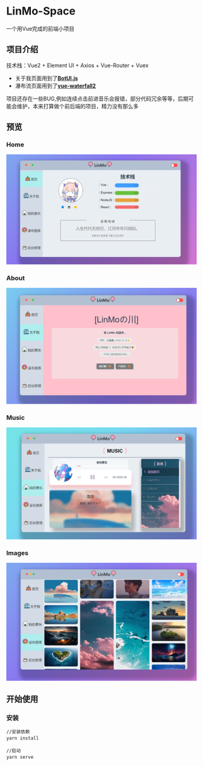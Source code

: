 # LinMo-Space

一个用Vue完成的前端小项目

## 项目介绍

技术栈：Vue2 + Element UI + Axios + Vue-Router + Vuex

- 关于我页面用到了[**BotUI.js**](https://github.com/botui/botui)
- 瀑布流页面用到了[**vue-waterfall2**](https://github.com/AwesomeDevin/vue-waterfall2)

项目还存在一些BUG,例如连续点击前进音乐会报错，部分代码冗余等等，后期可能会维护，本来打算做个前后端的项目，精力没有那么多

## 预览

### Home

![](https://raw.githubusercontent.com/Karensky/myspace-Lin/master/public/imgs/text1.png)

### About

![](https://raw.githubusercontent.com/Karensky/myspace-Lin/master/public/imgs/text2.png)

### Music

![](https://raw.githubusercontent.com/Karensky/myspace-Lin/master/public/imgs/text3.png)

### Images

![](https://raw.githubusercontent.com/Karensky/myspace-Lin/master/public/imgs/text4.png)

## 开始使用

### 安装

```bash
//安装依赖
yarn install

//启动
yarn serve
```

